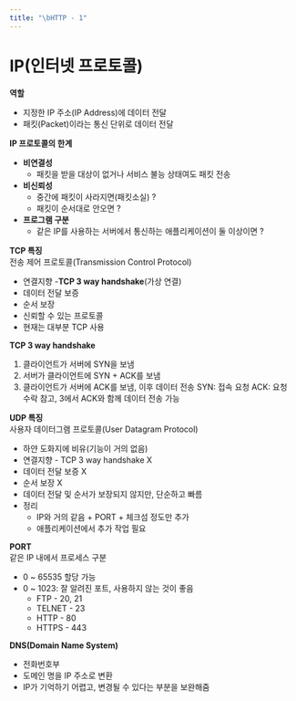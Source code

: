 ```yaml
---
title: "\bHTTP - 1"
---
```


# IP(인터넷 프로토콜)
**역할**   
- 지정한 IP 주소(IP Address)에 데이터 전달
- 패킷(Packet)이라는 통신 단위로 데이터 전달

**IP 프로토콜의 한계**   
- **비연결성**
	- 패킷을 받을 대상이 없거나 서비스 불능 상태여도 패킷 전송
- **비신뢰성**
	- 중간에 패킷이 사라지면(패킷소실) ?
	- 패킷이 순서대로 안오면 ?
- **프로그램 구분**
	- 같은 IP를 사용하는 서버에서 통신하는 애플리케이션이 둘 이상이면 ?

**TCP 특징**   
전송 제어 프로토콜(Transmission Control Protocol)
- 연결지향 -**TCP 3 way handshake**(가상 연결)
- 데이터 전달 보증
- 순서 보장
- 신뢰할 수 있는 프로토콜
- 현재는 대부분 TCP 사용

**TCP 3 way handshake**
1. 클라이언트가 서버에 SYN을 보냄
2. 서버가 클라이언트에 SYN + ACK를 보냄
3. 클라이언트가 서버에 ACK를 보냄, 이후 데이터 전송
SYN: 접속 요청
ACK: 요청 수락
참고, 3에서 ACK와 함께 데이터 전송 가능

**UDP 특징**   
사용자 데이터그램 프로토콜(User Datagram Protocol)
- 하얀 도화지에 비유(기능이 거의 없음)
- 연결지향 - TCP 3 way handshake X
- 데이터 전달 보증 X
- 순서 보장 X
- 데이터 전달 및 순서가 보장되지 않지만, 단순하고 빠름
- 정리
	- IP와 거의 같음 + PORT + 체크섬 정도만 추가
	- 애플리케이션에서 추가 작업 필요

**PORT**   
같은 IP 내에서 프로세스 구분
- 0 ~ 65535 할당 가능
- 0 ~ 1023: 잘 알려진 포트, 사용하지 않는 것이 좋음
	- FTP - 20, 21
	- TELNET - 23
	- HTTP - 80
	- HTTPS - 443

**DNS(Domain Name System)**   
- 전화번호부
- 도메인 명을 IP 주소로 변환
- IP가 기억하기 어렵고, 변경될 수 있다는 부분을 보완해줌
